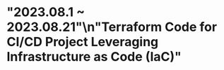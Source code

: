 # "2023.08.1 ~ 2023.08.21"\n"Terraform Code for CI/CD Project Leveraging Infrastructure as Code (IaC)"
